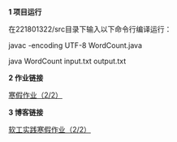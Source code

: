 **1 项目运行**

在221801322/src目录下输入以下命令行编译运行：

javac -encoding UTF-8 WordCount.java

java WordCount input.txt output.txt

**2 作业链接**

[寒假作业（2/2）](https://edu.cnblogs.com/campus/fzu/2021SpringSoftwareEngineeringPractice/homework/11740)

**3 博客链接**

[软工实践寒假作业（2/2）](https://www.cnblogs.com/caihan/p/14424476.html)
